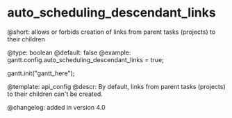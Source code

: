 auto_scheduling_descendant_links
=============


@short: allows or forbids creation of links from parent tasks (projects) to their children
	

@type: boolean
@default: false
@example:
gantt.config.auto_scheduling_descendant_links = true;
 
gantt.init("gantt_here");


@template:	api_config
@descr:
By default, links from parent tasks (projects) to their children can't be created.

@changelog:
added in version 4.0